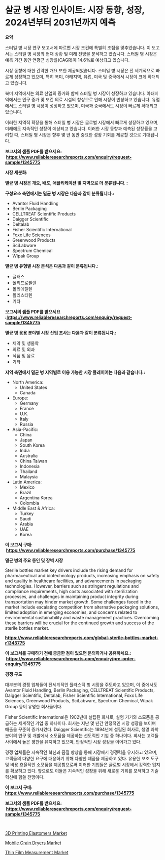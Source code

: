 <p><h1>살균 병 시장 인사이트: 시장 동향, 성장, 2024년부터 2031년까지 예측</h1></p><p><strong>요약</strong></p>
<p><p>스터일 병 시장 연구 보고서에 따르면 시장 조건에 특별히 초점을 맞추었습니다. 이 보고서는 스터일 병 시장의 현재 상황 및 미래 전망을 분석하고 있습니다. 스터일 병 시장은 예측 기간 동안 연평균 성장률(CAGR)이 14.6%로 예상되고 있습니다.</p><p>시장 동향에 대한 간략한 개요 또한 제공되었습니다. 스터일 병 시장은 전 세계적으로 빠르게 성장하고 있으며, 특히 북미, 아태지역, 유럽, 미국 및 중국에서 시장이 크게 확대되고 있습니다.</p><p>북미 지역에서는 의료 산업의 증가와 함께 스터일 병 시장이 성장하고 있습니다. 아태지역에서는 인구 증가 및 보건 의료 시설의 향상으로 인해 시장이 번창하고 있습니다. 유럽에서도 스터일 병 시장이 성장하고 있으며, 미국과 중국에서도 시장이 빠르게 확대되고 있습니다.</p><p>이러한 지역적 확장을 통해 스터일 병 시장은 글로벌 시장에서 빠르게 성장하고 있으며, 미래에도 지속적인 성장이 예상되고 있습니다. 이러한 시장 동향과 예측된 성장률을 고려할 때, 스터일 병 시장은 향후 몇 년 동안 중요한 성장 기회를 제공할 것으로 기대됩니다.</p></p>
<p><strong>보고서의 샘플 PDF를 받으세요: &nbsp;<a href="https://www.reliableresearchreports.com/enquiry/request-sample/1345775">https://www.reliableresearchreports.com/enquiry/request-sample/1345775</a></strong></p>
<p><strong>시장 세분화:</strong></p>
<p><strong> 멸균 병 시장은 개요, 배포, 애플리케이션 및 지역으로 더 분류됩니다. :</strong></p>
<p><strong>구성요소 측면에서는 멸균 병 시장은 다음과 같이 분류됩니다.:</strong></p>
<p><ul><li>Avantor Fluid Handling</li><li>Berlin Packaging</li><li>CELLTREAT Scientific Products</li><li>Daigger Scientific</li><li>Deltalab</li><li>Fisher Scientific International</li><li>Foxx Life Sciences</li><li>Greenwood Products</li><li>SciLabware</li><li>Spectrum Chemical</li><li>Wipak Group</li></ul></p>
<p><strong> 멸균 병 유형별 시장 분석은 다음과 같이 분류됩니다.:</strong></p>
<p><ul><li>글래스</li><li>폴리프로필렌</li><li>폴리에틸렌</li><li>폴리스티렌</li><li>기타</li></ul></p>
<p><strong>보고서의 샘플 PDF를 받으세요 :<a href="https://www.reliableresearchreports.com/enquiry/request-sample/1345775">https://www.reliableresearchreports.com/enquiry/request-sample/1345775</a></strong></p>
<p><strong> 멸균 병 응용 분야별 시장 산업 조사는 다음과 같이 분류됩니다.:</strong></p>
<p><ul><li>제약 및 생물학</li><li>의료 및 외과</li><li>식품 및 음료</li><li>기타</li></ul></p>
<p><strong>지역 측면에서 멸균 병 지역별로 이용 가능한 시장 플레이어는 다음과 같습니다.:</strong></p>
<p><ul>
    <li>
        North America:
        <ul>
            <li>United States</li>
            <li>Canada</li>
        </ul>
    </li>
    <li>
        Europe:
        <ul>
            <li>Germany</li>
            <li>France</li>
            <li>U.K.</li>
            <li>Italy</li>
            <li>Russia</li>
        </ul>
    </li>
    <li>
        Asia-Pacific:
        <ul>
            <li>China</li>
            <li>Japan</li>
            <li>South Korea</li>
            <li>India</li>
            <li>Australia</li>
            <li>China Taiwan</li>
            <li>Indonesia</li>
            <li>Thailand</li>
            <li>Malaysia</li>
        </ul>
    </li>
    <li>
        Latin America:
        <ul>
            <li>Mexico</li>
            <li>Brazil</li>
            <li>Argentina Korea</li>
            <li>Colombia</li>
        </ul>
    </li>
    <li>
        Middle East & Africa:
        <ul>
            <li>Turkey</li>
            <li>Saudi</li>
            <li>Arabia</li>
            <li>UAE</li>
            <li>Korea</li>
        </ul>
    </li>
    </ul></p>
<p><strong>이 보고서 구매: &nbsp;<a href="https://www.reliableresearchreports.com/purchase/1345775">https://www.reliableresearchreports.com/purchase/1345775</a></strong></p>
<p><strong>멸균 병의 주요 동인 및 장벽 시장</strong></p>
<p><p>Sterile bottles market key drivers include the rising demand for pharmaceutical and biotechnology products, increasing emphasis on safety and quality in healthcare facilities, and advancements in packaging technologies. However, barriers such as stringent regulations and compliance requirements, high costs associated with sterilization processes, and challenges in maintaining product integrity during transportation may hinder market growth. Some challenges faced in the market include escalating competition from alternative packaging solutions, limited adoption in emerging economies, and concerns related to environmental sustainability and waste management practices. Overcoming these barriers will be crucial for the continued growth and success of the sterile bottles market.</p></p>
<p><strong><a href="https://www.reliableresearchreports.com/global-sterile-bottles-market-r1345775">https://www.reliableresearchreports.com/global-sterile-bottles-market-r1345775</a></strong></p>
<p><strong>이 보고서를 구매하기 전에 궁금한 점이 있으면 문의하거나 공유하세요.: &nbsp;<a href="https://www.reliableresearchreports.com/enquiry/pre-order-enquiry/1345775">https://www.reliableresearchreports.com/enquiry/pre-order-enquiry/1345775</a></strong></p>
<p><strong>경쟁 구도</strong></p>
<p><p>대부분의 경쟁 업체들이 전세계적인 플라스틱 병 시장을 주도하고 있으며, 이 중에서도 Avantor Fluid Handling, Berlin Packaging, CELLTREAT Scientific Products, Daigger Scientific, Deltalab, Fisher Scientific International, Foxx Life Sciences, Greenwood Products, SciLabware, Spectrum Chemical, Wipak Group 등이 유명한 회사들이다. </p><p>Fisher Scientific International은 1902년에 설립된 회사로, 실험 기기와 소모품을 공급하는 세계적인 기업 중 하나이다. 회사는 지난 몇 년간 안정적인 시장 성장을 보이며 매출을 꾸준히 증가시켰다. Daigger Scientific는 1894년에 설립된 회사로, 생명 과학 분야의 연구 및 개발에서 소모품을 제공하는 선도적인 기업 중 하나이다. 회사는 고객들 사이에서 높은 평판을 유지하고 있으며, 안정적인 시장 성장을 이어가고 있다. </p><p>경쟁 업체들은 지속적인 혁신과 품질 향상을 통해 시장에서 경쟁력을 유지하고 있으며, 고객들의 다양한 요구에 대응하기 위해 다양한 제품을 제공하고 있다. 유용한 보조 도구 및 비용 효율적인 소모품을 제공함으로써 이러한 기업들은 글로벌 시장에서 강력한 입지를 확보하고 있다. 앞으로도 이들은 지속적인 성장을 위해 새로운 기회를 모색하고 기술 혁신에 힘쓸 전망이다.</p></p>
<p><strong>이 보고서 구매: &nbsp; <a href="https://www.reliableresearchreports.com/purchase/1345775">https://www.reliableresearchreports.com/purchase/1345775</a></strong></p>
<p><strong>보고서의 샘플 PDF를 받으세요: &nbsp;<a href="https://www.reliableresearchreports.com/enquiry/request-sample/1345775">https://www.reliableresearchreports.com/enquiry/request-sample/1345775</a></strong><strong></strong></p>
<p>&nbsp;</p>
<p><p><a href="https://gentle-editor-9db.notion.site/3D-Printing-Elastomers-Market-Insights-Market-Players-and-Forecast-Till-2031-df0989001f2745ed8b00c95e9889ac6a">3D Printing Elastomers Market</a></p><p><a href="https://github.com/kufem1/Market-Research-Report-List-2/blob/main/mobile-grain-dryers-market.md">Mobile Grain Dryers Market</a></p><p><a href="https://github.com/singletonthaxterkelliehr2df/Market-Research-Report-List-2/blob/main/thin-film-measurement-market.md">Thin Film Measurement Market</a></p></p>